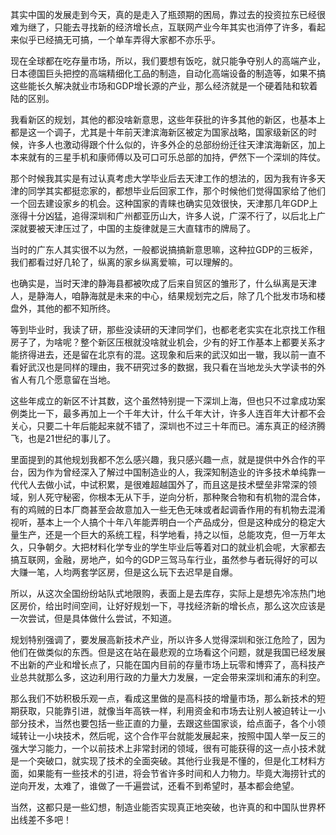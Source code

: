 其实中国的发展走到今天，真的是走入了瓶颈期的困局，靠过去的投资拉东已经很难为继了，只能去寻找新的经济增长点，互联网产业今年其实也消停了许多，看起来似乎已经搞无可搞，一个单车弄得大家都不亦乐乎。<p>现在全球都在吃存量市场，所以，我们要想有饭吃，就只能争夺别人的高端产业，日本德国巨头把控的高端精细化工品的制造，自动化高端设备的制造等，如果不搞这些能长久解决就业市场和GDP增长源的产业，那么经济就是一个硬着陆和软着陆的区别。</p><p>我看新区的规划，其他的都没啥新意思，这些年获批的许多其他的新区，也基本上都是这一个调子，尤其是十年前天津滨海新区被定为国家战略，国家级新区的时候，许多人也激动得跟个什么似的，许多外企的总部纷纷迁往天津滨海新区，加上本来就有的三星手机和康师傅以及可口可乐总部的加持，俨然下一个深圳的阵仗。</p><p>那个时候我其实是有过认真考虑大学毕业后去天津工作的想法的，因为我有许多天津的同学其实都挺恋家的，都想毕业后回家工作，那个时候他们觉得国家给了他们一个回去建设家乡的机会。这种国家的青睐也确实见效很快，天津那几年GDP上涨得十分凶猛，追得深圳和广州都亚历山大，许多人说，广深不行了，以后北上广深就要被天津压过了，中国的主旋律就是三大直辖市的牌局了。</p><p>当时的广东人其实很不以为然，一般都说搞搞新意思嘛，这种拉GDP的三板斧，我们都看过好几轮了，纵离的家乡纵离爱嘛，可以理解的。</p><p>也确实是，当时天津的静海县都被吹成了后来自贸区的雏形了，什么纵离是天津人，是静海人，咱静海就是未来的中心，结果规划完之后，除了几个批发市场和楼盘外，其他的都不知所终。</p><p>等到毕业时，我读了研，那些没读研的天津同学们，也都老老实实在北京找工作租房子了，为啥呢？整个新区压根就没啥就业机会，少有的好工作基本上都要关系才能挤得进去，还是留在北京有的混。这现象和后来的武汉如出一辙，我以前一直不看好武汉也是同样的理由，我不研究过多的数据，我只看在当地龙头大学读书的外省人有几个愿意留在当地。</p><p>这些年成立的新区不计其数，这个虽然特别提一下深圳上海，但也只不过拿成功案例类比一下，最多再加上一个千年大计，什么千年大计，许多人连百年大计都不会关心，只要二十年后能起来就不错了，深圳也不过三十年而已。浦东真正的经济腾飞，也是21世纪的事儿了。</p><p>里面提到的其他规划我都不怎么感兴趣，我只感兴趣一点，就是提供中外合作的平台，因为作为曾经深入了解过中国制造业的人，我深知制造业的许多技术单纯靠一代代人去做小试，中试积累，是很难超越国外了，而且这是技术壁垒非常深的领域，别人死守秘密，你根本无从下手，逆向分析，那种聚合物和有机物的混合体，有的鸡贼的日本厂商甚至会故意加入一些无色无味或者起调香作用的有机物去混淆视听，基本上一个人搞个十年八年能弄明白一个产品成分，但是这种成分的稳定大量生产，还是一个巨大的系统工程，科学地看，持之以恒，总能攻克，但一万年太久，只争朝夕。大把材料化学专业的学生毕业后等着对口的就业机会呢，大家都去搞互联网，金融，房地产，如今的GDP三驾马车行业，虽然参与者玩得好的可以大赚一笔，人均两套学区房，但是这么玩下去迟早是自爆。</p><p>所以，从这次全国纷纷站队式地限购，表面上是去库存，实际上是想先冷冻热门地区房价，给出时间空间，让好好规划一下，寻找经济新的增长点，那么这次应该是一次尝试，但是具体做什么尝试，不知道。</p><p>规划特别强调了，要发展高新技术产业，所以许多人觉得深圳和张江危险了，因为他们在做类似的东西。但是这在站在最悲观的立场看这个问题，就是我国已经发展不出新的产业和增长点了，只能在国内目前的存量市场上玩零和博弈了，高科技产业总共就那么多，这边利用行政的力量大力发展，一定会带来深圳和浦东的利空。</p><p>那么我们不妨积极乐观一点，看成这里做的是高科技的增量市场，那么新技术的短期获取，只能靠引进，就像当年高铁一样，利用资金和市场去让别人被迫转让一小部分技术，当然也要包括一些正直的力量，去跟这些国家谈，给点面子，各个小领域转让一小块技术，然后呢，这个合作平台就能发展起来，按照中国人举一反三的强大学习能力，一个以前技术上非常封闭的领域，很有可能获得的这一点小技术就是一个突破口，就实现了技术的全面突破。其他行业我是不懂的，但是化工材料方面，如果能有一些技术的引进，将会节省许多时间和人力物力。毕竟大海捞针式的逆向开发，太难了，谁做了一千遍尝试，还看不到希望时，基本都会绝望。</p><p>当然，这都只是一些幻想，制造业能否实现真正地突破，也许真的和中国队世界杯出线差不多吧！</p>